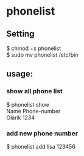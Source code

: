 # phonelist

## Setting

$ chmod +x phonelist  
$ sudo mv phonelist /etc/bin


## usage:

### show all phone list
$ phonelist show  
Name   Phone-number  
Olarik 1234

### add new phone number
$ phonelist add lisa 123456


